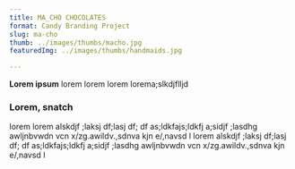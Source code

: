```yaml
---
title: MA_CHO CHOCOLATES    
format: Candy Branding Project
slug: ma-cho
thumb: ../images/thumbs/macho.jpg
featuredImg: ../images/thumbs/handmaids.jpg

---
```


**Lorem ipsum**
lorem lorem lorem lorema;slkdjflljd

### Lorem, snatch
lorem lorem alskdjf ;laksj df;lasj df; df as;ldkfajs;ldkfj a;sidjf ;lasdhg awljnbvwdn vcn x/zg.awildv.,sdnva kjn e/,navsd l  lorem alskdjf ;laksj df;lasj df; df as;ldkfajs;ldkfj a;sidjf ;lasdhg awljnbvwdn vcn x/zg.awildv.,sdnva kjn e/,navsd l